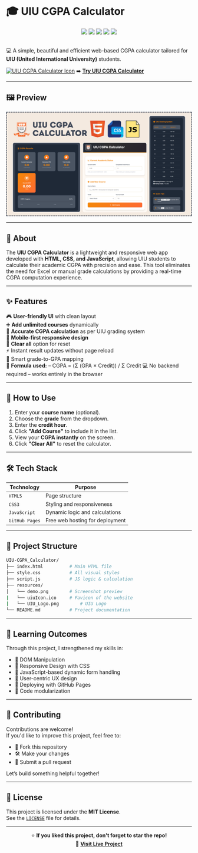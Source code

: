 # 🎓 UIU CGPA Calculator

<div align="center">

<img src="https://img.shields.io/badge/HTML5-e34f26?style=for-the-badge&logo=html5&logoColor=white">
<img src="https://img.shields.io/badge/CSS3-1572b6?style=for-the-badge&logo=css3&logoColor=white">
<img src="https://img.shields.io/badge/JavaScript-f7df1e?style=for-the-badge&logo=javascript&logoColor=black">
<img src="https://img.shields.io/badge/Responsive-Design-blue?style=for-the-badge">
<img src="https://img.shields.io/badge/License-MIT-green?style=for-the-badge">

</div>

<br>

💻 A simple, beautiful and efficient web-based CGPA calculator tailored for **UIU (United International University)** students.

[![UIU CGPA Calculator Icon](resources/uiuIcon.ico)](https://najibnahindev.github.io/UIU-CGPA_Calculator/) ➡️ **[Try UIU CGPA Calculator](https://najibnahindev.github.io/UIU-CGPA_Calculator/)**  

---

## 🖼️ Preview

<p align="center">
  <img src="./resources/demo.png" alt="UIU CGPA Calculator Screenshot"/>
</p>

---

## 🧾 About

The **UIU CGPA Calculator** is a lightweight and responsive web app developed with **HTML, CSS, and JavaScript**, allowing UIU students to calculate their academic CGPA with precision and ease. This tool eliminates the need for Excel or manual grade calculations by providing a real-time CGPA computation experience.

---

## ✨ Features

  🎮 **User-friendly UI** with clean layout  
  ➕ **Add unlimited courses** dynamically  
  💯 **Accurate CGPA calculation** as per UIU grading system  
  📱 **Mobile-first responsive design**  
  🔁 **Clear all** option for reset  
  ⚡ Instant result updates without page reload  
  🧠 Smart grade-to-GPA mapping  
  📌 **Formula used:** – CGPA = (Σ (GPA × Credit)) / Σ Credit 
  💻 No backend required – works entirely in the browser  

---

## 🚀 How to Use

1. Enter your **course name** (optional).  
2. Choose the **grade** from the dropdown.  
3. Enter the **credit hour**.  
4. Click **"Add Course"** to include it in the list.  
5. View your **CGPA instantly** on the screen.  
6. Click **"Clear All"** to reset the calculator.  

---

## 🛠️ Tech Stack

| Technology | Purpose |
|------------|---------|
| `HTML5`    | Page structure |
| `CSS3`     | Styling and responsiveness |
| `JavaScript` | Dynamic logic and calculations |
| `GitHub Pages` | Free web hosting for deployment |

---

## 📁 Project Structure

```bash
UIU-CGPA_Calculator/
├── index.html          # Main HTML file
├── style.css           # All visual styles
├── script.js           # JS logic & calculation
├── resources/
│   └── demo.png        # Screenshot preview
|   └── uiuIcon.ico     # Favicon of the website
|   └── UIU_Logo.png        # UIU Logo
└── README.md           # Project documentation

```
---

## 🧠 Learning Outcomes

Through this project, I strengthened my skills in:

- 🎯 DOM Manipulation  
- 🎯 Responsive Design with CSS  
- 🎯 JavaScript-based dynamic form handling  
- 🎯 User-centric UX design  
- 🎯 Deploying with GitHub Pages  
- 🎯 Code modularization  

---

## 🙌 Contributing

Contributions are welcome!  
If you'd like to improve this project, feel free to:

- 🍴 Fork this repository  
- 🛠️ Make your changes  
- 🔁 Submit a pull request  

Let’s build something helpful together!

---

## 📜 License

This project is licensed under the **MIT License**.  
See the [`LICENSE`](./LICENSE) file for details.

---

<div align="center">

⭐ **If you liked this project, don't forget to star the repo!**  
🔗 [**Visit Live Project**](https://najibnahindev.github.io/UIU-CGPA_Calculator/)

</div>

